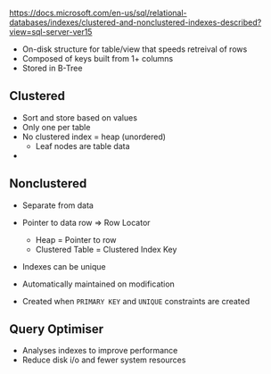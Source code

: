 https://docs.microsoft.com/en-us/sql/relational-databases/indexes/clustered-and-nonclustered-indexes-described?view=sql-server-ver15

- On-disk structure for table/view that speeds retreival of rows
- Composed of keys built from 1+ columns
- Stored in B-Tree

## Clustered
- Sort and store based on values
- Only one per table
- No clustered index = heap (unordered)
  - Leaf nodes are table data
- 
## Nonclustered
- Separate from data
- Pointer to data row => Row Locator
  - Heap = Pointer to row
  - Clustered Table = Clustered Index Key

- Indexes can be unique
- Automatically maintained on modification
- Created when ``` PRIMARY KEY ``` and ``` UNIQUE ``` constraints are created

## Query Optimiser
- Analyses indexes to improve performance
- Reduce disk i/o and fewer system resources
